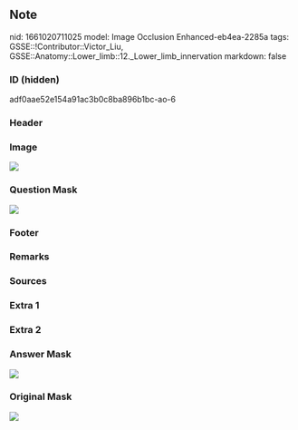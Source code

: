 ## Note
nid: 1661020711025
model: Image Occlusion Enhanced-eb4ea-2285a
tags: GSSE::!Contributor::Victor_Liu, GSSE::Anatomy::Lower_limb::12._Lower_limb_innervation
markdown: false

### ID (hidden)
adf0aae52e154a91ac3b0c8ba896b1bc-ao-6

### Header


### Image
<img src="tmpopry9snv.png">

### Question Mask
<img src="adf0aae52e154a91ac3b0c8ba896b1bc-ao-6-Q.svg">

### Footer


### Remarks


### Sources


### Extra 1


### Extra 2


### Answer Mask
<img src="adf0aae52e154a91ac3b0c8ba896b1bc-ao-6-A.svg">

### Original Mask
<img src="adf0aae52e154a91ac3b0c8ba896b1bc-ao-O.svg">
